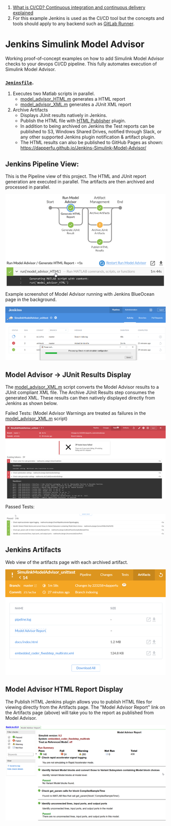 1. [What is CI/CD? Continuous integration and continuous delivery explained](https://www.infoworld.com/article/3271126/what-is-cicd-continuous-integration-and-continuous-delivery-explained.html)
2. For this example Jenkins is used as the CI/CD tool but the concepts and tools should apply to any backend such as [GitLab Runner](https://docs.gitlab.com/runner/install/windows.html).

# Jenkins Simulink Model Advisor

Working proof-of-concept examples on how to add Simulink Model Advisor checks to your devops CI/CD pipeline. This fully automates execution of Simulink Model Advisor.

### [`Jeninsfile`](Jenkinsfile).

1. Executes two Matlab scripts in parallel.
   - [model_advisor_HTML.m](model_advisor_HTML.m) generates a HTML report
   - [model_advisor_XML.m](model_advisor_XML.m) generates a JUnit XML report 
2. Archive Artifacts
   - Displays JUnit results natively in Jenkins.
   - Publish the HTML file with [HTML Publisher](https://plugins.jenkins.io/htmlpublisher/) plugin.
   - In addition to being archived on Jenkins the Test reports can be published to S3, Windows Shared Drives, notified through Slack, or any other supported Jenkins plugin notification & artifact plugin. 
   - The HTML results can also be published to GitHub Pages as shown: https://dapperfu.github.io/Jenkins-Simulink-Model-Advisor/

## Jenkins Pipeline View:

This is the Pipeline view of this project. The HTML and JUnit report generation are executed in parallel. The artifacts are then archived and processed in parallel. 

![](Jenkins_pipeline.png)

Example screenshot of Model Advisor running with Jenkins BlueOcean page in the background.

![Executing Model Advisor](Jenkins_run.png)

## Model Advisor -> JUnit Results Display

The [model_advisor_XML.m](model_advisor_XML.m) script converts the Model Advisor results to a JUnit compliant XML file. The Archive JUnit Results step consumes the generated XML. These results  can then natively displayed directly from Jenkins as shown below.

Failed Tests: (Model Advisor Warnings are treated as failures in the [model_advisor_XML.m](model_advisor_XML.m) script)

![](Jenkins_junit.png)

Passed Tests:

![](Jenkins_junit_passed.png)

## Jenkins Artifacts

Web view of the artifacts page with each archived artifact. 

![](Jenkins_Artifacts.png)


## Model Advisor HTML Report Display

The Publish HTML Jenkins plugin allows you to publish HTML files for viewing directly from the Artifacts page. The "Model Advisor Report" link on the Artifacts page (above) will take you to the report as published from Model Advisor.

![](Jenkins_published_html.png)
